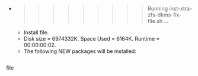 * >>>>>>>>> Running inst-xtra-zfs-dkms-fix-file.sh ...
  * Install file.
  * Disk size = 6974332K. Space Used = 6164K. Runtime = 00:00:00:02.
  * The following NEW packages will be installed:
  ```bash
file
  ```
